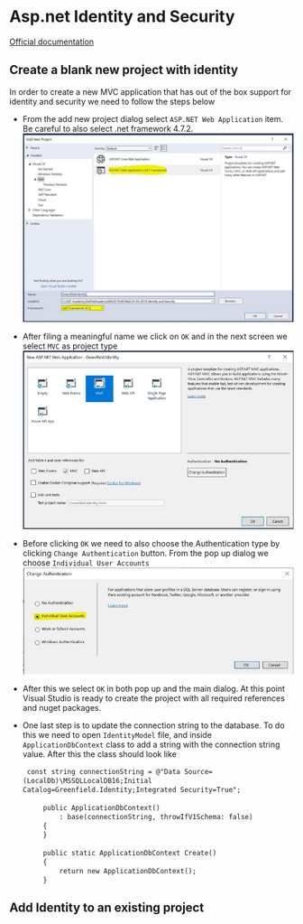 # Asp.net Identity and Security

[Official documentation](https://docs.microsoft.com/en-us/aspnet/identity/overview/getting-started/introduction-to-aspnet-identity)

## Create a blank new project with identity

In order to create a new MVC application that has out of the box support for identity and security we need to follow the steps below

- From the add new project dialog select `ASP.NET Web Application` item. Be careful to also select .net framework 4.7.2.
 ![new project](media/newProject.jpg)

 - After filing a meaningful name we click on `OK` and in the next screen we select `MVC` as project type
 ![project type](media/projectType.jpg)

 - Before clicking `OK` we need to also choose the Authentication type by clicking `Change Authentication` button. From the pop up dialog we choose `Individual User Accounts`
 ![authentication type](media/authenticationType.jpg)

 - After this we select `OK` in both pop up and the main dialog. At this point Visual Studio is ready to create the project with all required references and nuget packages.

 - One last step is to update the connection string to the database. To do this we need to open `IdentityModel` file, and inside `ApplicationDbContext` class to add a string with the connection string value. After this the class should look like
   ```
    const string connectionString = @"Data Source=(LocalDb)\MSSQLLocalDB16;Initial Catalog=Greenfield.Identity;Integrated Security=True";

		public ApplicationDbContext()
			: base(connectionString, throwIfV1Schema: false)
		{
		}

		public static ApplicationDbContext Create()
		{
			return new ApplicationDbContext();
		}
   ```

## Add Identity to an existing project